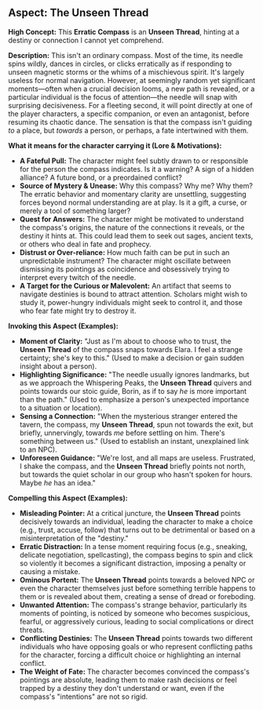 ## Aspect: The Unseen Thread

**High Concept:** This **Erratic Compass** is an **Unseen Thread**, hinting at a destiny or connection I cannot yet comprehend.

**Description:**
This isn't an ordinary compass. Most of the time, its needle spins wildly, dances in circles, or clicks erratically as if responding to unseen magnetic storms or the whims of a mischievous spirit. It's largely useless for normal navigation. However, at seemingly random yet significant moments—often when a crucial decision looms, a new path is revealed, or a particular individual is the focus of attention—the needle will snap with surprising decisiveness. For a fleeting second, it will point directly at one of the player characters, a specific companion, or even an antagonist, before resuming its chaotic dance. The sensation is that the compass isn't guiding *to* a place, but *towards* a person, or perhaps, a fate intertwined with them.

**What it means for the character carrying it (Lore & Motivations):**

*   **A Fateful Pull:** The character might feel subtly drawn to or responsible for the person the compass indicates. Is it a warning? A sign of a hidden alliance? A future bond, or a preordained conflict?
*   **Source of Mystery & Unease:** Why this compass? Why me? Why them? The erratic behavior and momentary clarity are unsettling, suggesting forces beyond normal understanding are at play. Is it a gift, a curse, or merely a tool of something larger?
*   **Quest for Answers:** The character might be motivated to understand the compass's origins, the nature of the connections it reveals, or the destiny it hints at. This could lead them to seek out sages, ancient texts, or others who deal in fate and prophecy.
*   **Distrust or Over-reliance:** How much faith can be put in such an unpredictable instrument? The character might oscillate between dismissing its pointings as coincidence and obsessively trying to interpret every twitch of the needle.
*   **A Target for the Curious or Malevolent:** An artifact that seems to navigate destinies is bound to attract attention. Scholars might wish to study it, power-hungry individuals might seek to control it, and those who fear fate might try to destroy it.

**Invoking this Aspect (Examples):**

*   **Moment of Clarity:** "Just as I'm about to choose who to trust, the **Unseen Thread** of the compass snaps towards Elara. I feel a strange certainty; she's key to this." (Used to make a decision or gain sudden insight about a person).
*   **Highlighting Significance:** "The needle usually ignores landmarks, but as we approach the Whispering Peaks, the **Unseen Thread** quivers and points towards our stoic guide, Borin, as if to say *he* is more important than the path." (Used to emphasize a person's unexpected importance to a situation or location).
*   **Sensing a Connection:** "When the mysterious stranger entered the tavern, the compass, my **Unseen Thread**, spun not towards the exit, but briefly, unnervingly, towards *me* before settling on him. There's something between us." (Used to establish an instant, unexplained link to an NPC).
*   **Unforeseen Guidance:** "We're lost, and all maps are useless. Frustrated, I shake the compass, and the **Unseen Thread** briefly points not north, but towards the quiet scholar in our group who hasn't spoken for hours. Maybe *he* has an idea."

**Compelling this Aspect (Examples):**

*   **Misleading Pointer:** At a critical juncture, the **Unseen Thread** points decisively towards an individual, leading the character to make a choice (e.g., trust, accuse, follow) that turns out to be detrimental or based on a misinterpretation of the "destiny."
*   **Erratic Distraction:** In a tense moment requiring focus (e.g., sneaking, delicate negotiation, spellcasting), the compass begins to spin and click so violently it becomes a significant distraction, imposing a penalty or causing a mistake.
*   **Ominous Portent:** The **Unseen Thread** points towards a beloved NPC or even the character themselves just before something terrible happens to them or is revealed about them, creating a sense of dread or foreboding.
*   **Unwanted Attention:** The compass's strange behavior, particularly its moments of pointing, is noticed by someone who becomes suspicious, fearful, or aggressively curious, leading to social complications or direct threats.
*   **Conflicting Destinies:** The **Unseen Thread** points towards two different individuals who have opposing goals or who represent conflicting paths for the character, forcing a difficult choice or highlighting an internal conflict.
*   **The Weight of Fate:** The character becomes convinced the compass's pointings are absolute, leading them to make rash decisions or feel trapped by a destiny they don't understand or want, even if the compass's "intentions" are not so rigid.